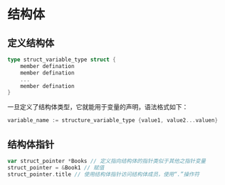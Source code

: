 # 结构体

## 定义结构体

```go
type struct_variable_type struct {
    member defination
  	member defination
  	...
  	member defination
}
```

一旦定义了结构体类型，它就能用于变量的声明，语法格式如下：

```go
variable_name := structure_variable_type {value1, value2...valuen}
```



## 结构体指针

```go
var struct_pointer *Books // 定义指向结构体的指针类似于其他之指针变量
struct_pointer = &Book1 // 赋值
struct_pointer.title // 使用结构体指针访问结构体成员，使用“.”操作符
```

